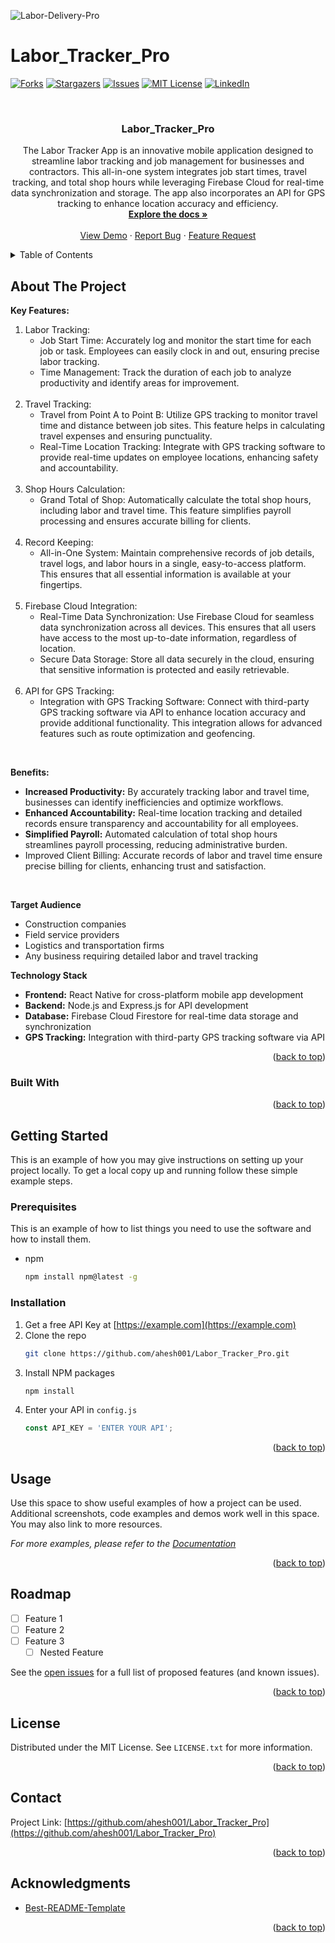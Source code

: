![Labor-Delivery-Pro](https://github.com/user-attachments/assets/a667bb73-4ff1-411f-a406-c58aff15001b)
# Labor_Tracker_Pro
<!-- Improved compatibility of back to top link: See: https://github.com/ahesh001/Labor_Tracker_Pro/blob/master/README.md -->
<a id="readme-top"></a>



<!-- PROJECT SHIELDS -->
<!--
*** I'm using markdown "reference style" links for readability.
*** Reference links are enclosed in brackets [ ] instead of parentheses ( ).
*** See the bottom of this document for the declaration of the reference variables
*** for contributors-url, forks-url, etc. This is an optional, concise syntax you may use.
*** https://www.markdownguide.org/basic-syntax/#reference-style-links
-->
[![Forks][forks-shield]][forks-url]
[![Stargazers][stars-shield]][stars-url]
[![Issues][issues-shield]][issues-url]
[![MIT License][license-shield]][license-url]
[![LinkedIn][linkedin-shield]][linkedin-url]



<!-- PROJECT LOGO -->
<br />
<div align="center">
  <a href="https://github.com/ahesh001/Labor_Tracker_Pro">
  </a>

<h3 align="center">Labor_Tracker_Pro</h3>

  <p align="center">
    The Labor Tracker App is an innovative mobile application designed to streamline labor tracking and job management for businesses and contractors. This all-in-one system integrates job start times, travel tracking, and total shop hours while leveraging Firebase Cloud for real-time data synchronization and storage. The app also incorporates an API for GPS tracking to enhance location accuracy and efficiency.
    <br />
    <a href="https://github.com/ahesh001/Labor_Tracker_Pro"><strong>Explore the docs »</strong></a>
    <br />
    <br />
    <a href="https://github.com/ahesh001/Labor_Tracker_Pro">View Demo</a>
    ·
    <a href="https://github.com/ahesh001/Labor_Tracker/issues/new?assignees=ahesh001&labels=bug%2Ctriage&projects=labor-tracker&template=bug_report.yml&title=%5BBug%5D%3A+">Report Bug</a>
    ·
    <a href="https://github.com/ahesh001/Labor_Tracker/issues/new?assignees=ahesh001&labels=enhancement&projects=&template=feature_request.yml&title=%5BEnhancements%5D">Feature Request</a>
  </p>
</div>



<!-- TABLE OF CONTENTS -->
<details>
  <summary>Table of Contents</summary>
  <ol>
    <li>
      <a href="#about-the-project">About The Project</a>
      <ul>
        <li><a href="#built-with">Built With</a></li>
      </ul>
    </li>
    <li>
      <a href="#getting-started">Getting Started</a>
      <ul>
        <li><a href="#prerequisites">Prerequisites</a></li>
        <li><a href="#installation">Installation</a></li>
      </ul>
    </li>
    <li><a href="#usage">Usage</a></li>
    <li><a href="#roadmap">Roadmap</a></li>
    <li><a href="#license">License</a></li>
    <li><a href="#contact">Contact</a></li>
    <li><a href="#acknowledgments">Acknowledgments</a></li>
  </ol>
</details>



<!-- ABOUT THE PROJECT -->
## About The Project

**Key Features:**
<ol>
  <li>Labor Tracking:
    <ul>
      <li>Job Start Time: Accurately log and monitor the start time for each job or task. Employees can easily clock in and out, ensuring precise labor tracking.</li>
      <li>Time Management: Track the duration of each job to analyze productivity and identify areas for improvement.</li>
    </ul>
  </li>
  <br>
  
  <li>Travel Tracking:
    <ul>
      <li>Travel from Point A to Point B: Utilize GPS tracking to monitor travel time and distance between job sites. This feature helps in calculating travel expenses and ensuring punctuality.</li>
      <li>Real-Time Location Tracking: Integrate with GPS tracking software to provide real-time updates on employee locations, enhancing safety and accountability.</li>
    </ul>
  </li>
  <br>
  
  <li>Shop Hours Calculation:
  <ul>
    <li>Grand Total of Shop: Automatically calculate the total shop hours, including labor and travel time. This feature simplifies payroll processing and ensures accurate billing for clients.</li>
  </ul>
  </li>
  <br>
  
  <li>Record Keeping:
    <ul>
      <li>All-in-One System: Maintain comprehensive records of job details, travel logs, and labor hours in a single, easy-to-access platform. This ensures that all essential information is available at your fingertips.</li>
    </ul>
  </li>
  <br>
  
  <li>Firebase Cloud Integration:
  <ul>
      <li>Real-Time Data Synchronization: Use Firebase Cloud for seamless data synchronization across all devices. This ensures that all users have access to the most up-to-date information, regardless of location.</li>
      <li>Secure Data Storage: Store all data securely in the cloud, ensuring that sensitive information is protected and easily retrievable.</li>
  </ul>
  </li>
  <br>
  
  <li>API for GPS Tracking:
  <ul>
    <li>Integration with GPS Tracking Software: Connect with third-party GPS tracking software via API to enhance location accuracy and provide additional functionality. This integration allows for advanced features such as route optimization and geofencing.</li>      
  </ul>
  </li>
</ol>
<br>

**Benefits:**
<ul>
  <li><b>Increased Productivity:</b> By accurately tracking labor and travel time, businesses can identify inefficiencies and optimize workflows.</li>
  <li><b>Enhanced Accountability:</b> Real-time location tracking and detailed records ensure transparency and accountability for all employees.</li>
  <li><b>Simplified Payroll:</b> Automated calculation of total shop hours streamlines payroll processing, reducing administrative burden.</li>
  <li>Improved Client Billing: Accurate records of labor and travel time ensure precise billing for clients, enhancing trust and satisfaction.</li>
</ul>
<br>

**Target Audience**
<ul>
  <li>Construction companies</li>
  <li>Field service providers</li>
  <li>Logistics and transportation firms</li>
  <li>Any business requiring detailed labor and travel tracking</li>
</ul>

**Technology Stack**
<ul>
  <li><b>Frontend:</b> React Native for cross-platform mobile app development</li>
  <li><b>Backend:</b> Node.js and Express.js for API development</li>
  <li><b>Database:</b> Firebase Cloud Firestore for real-time data storage and synchronization</li>
  <li><b>GPS Tracking:</b> Integration with third-party GPS tracking software via API</li>
</ul>



<p align="right">(<a href="#readme-top">back to top</a>)</p>



### Built With




<p align="right">(<a href="#readme-top">back to top</a>)</p>



<!-- GETTING STARTED -->
## Getting Started

This is an example of how you may give instructions on setting up your project locally.
To get a local copy up and running follow these simple example steps.

### Prerequisites

This is an example of how to list things you need to use the software and how to install them.
* npm
  ```sh
  npm install npm@latest -g
  ```

### Installation

1. Get a free API Key at [https://example.com](https://example.com)
2. Clone the repo
   ```sh
   git clone https://github.com/ahesh001/Labor_Tracker_Pro.git
   ```
3. Install NPM packages
   ```sh
   npm install
   ```
4. Enter your API in `config.js`
   ```js
   const API_KEY = 'ENTER YOUR API';
   ```

<p align="right">(<a href="#readme-top">back to top</a>)</p>



<!-- USAGE EXAMPLES -->
## Usage

Use this space to show useful examples of how a project can be used. Additional screenshots, code examples and demos work well in this space. You may also link to more resources.

_For more examples, please refer to the [Documentation](https://example.com)_

<p align="right">(<a href="#readme-top">back to top</a>)</p>



<!-- ROADMAP -->
## Roadmap

- [ ] Feature 1
- [ ] Feature 2
- [ ] Feature 3
    - [ ] Nested Feature

See the [open issues](https://github.com/ahesh001/Labor_Tracker_Pro/issues) for a full list of proposed features (and known issues).

<p align="right">(<a href="#readme-top">back to top</a>)</p>



<!-- LICENSE -->
## License

Distributed under the MIT License. See `LICENSE.txt` for more information.

<p align="right">(<a href="#readme-top">back to top</a>)</p>



<!-- CONTACT -->
## Contact

Project Link: [https://github.com/ahesh001/Labor_Tracker_Pro](https://github.com/ahesh001/Labor_Tracker_Pro)

<p align="right">(<a href="#readme-top">back to top</a>)</p>



<!-- ACKNOWLEDGMENTS -->
## Acknowledgments

* [Best-README-Template](https://github.com/othneildrew/Best-README-Template)

<p align="right">(<a href="#readme-top">back to top</a>)</p>



<!-- MARKDOWN LINKS & IMAGES -->
<!-- https://www.markdownguide.org/basic-syntax/#reference-style-links -->
[forks-shield]: https://img.shields.io/github/forks/ahesh001/Labor_Tracker.svg?style=for-the-badge
[forks-url]: https://github.com/ahesh001/Labor_Tracker/network/members
[stars-shield]: https://img.shields.io/github/stars/ahesh001/Labor_Tracker.svg?style=for-the-badge
[stars-url]: https://github.com/ahesh001/Labor_Tracker/stargazers
[issues-shield]: https://img.shields.io/github/issues/ahesh001/Labor_Tracker.svg?style=for-the-badge
[issues-url]: https://github.com/ahesh001/Labor_Tracker/issues
[license-shield]: https://img.shields.io/github/license/ahesh001/Labor_Tracker.svg?style=for-the-badge
[license-url]: https://github.com/ahesh001/Labor_Tracker/blob/master/LICENSE.txt
[linkedin-shield]: https://img.shields.io/badge/-LinkedIn-black.svg?style=for-the-badge&logo=linkedin&colorB=555
[linkedin-url]: https://linkedin.com/in/akeemheshimu
[Bootstrap.com]: https://img.shields.io/badge/Bootstrap-563D7C?style=for-the-badge&logo=bootstrap&logoColor=white
[Bootstrap-url]: https://getbootstrap.com
[ChatGPT.com]: https://img.shields.io/badge/open-ai?style=flat-square&logo=openai&logoColor=%23412991&logoSize=auto&color=white
[ChatGPT-url]: https://openai.com
